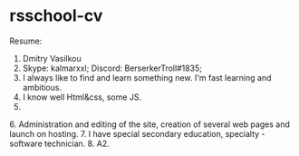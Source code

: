 # rsschool-cv
Resume:
1. Dmitry Vasilkou
2. Skype: kalmarxxl; Discord: BerserkerTroll#1835;
3. I always like to find and learn something new. I'm fast learning and ambitious.
4. I know well Html&css, some JS.
5. <!DOCTYPE html>
<html lang="en">
<head>
	<meta charset="UTF-8">
	<title>Document</title>
</head>
<body>
	<script>
		function getAnswer(question, yes, no) {
			if(confirm(question)) yes()
				else no();
		}
		getAnswer(
			"Вы согласны?",
			() =>alert("Вы приняли."),
			() =>alert("Вы отказались"));
		getAnswer();
	</script>
</body>
</html>
6. Administration and editing of the site, creation of several web pages and launch on hosting.
7. I have special secondary education, specialty - software technician.
8. A2.
